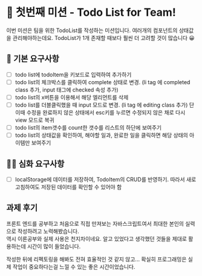 # 🏴 첫번째 미션 - Todo List for Team!

이번 미션은 팀을 위한 TodoList를 작성하는 미션입니다. 여러개의 컴포넌트의 상태값을 관리해야하는데요. TodoList가 1개 존재할 때보다 훨씬 더 고려할 것이 많습니다 😀

## 🚀 기본 요구사항

- [ ] todo list에 todoItem을 키보드로 입력하여 추가하기
- [ ] todo list의 체크박스를 클릭하여 complete 상태로 변경. (li tag 에 completed class 추가, input 태그에 checked 속성 추가)
- [ ] todo list의 x버튼을 이용해서 해당 엘리먼트를 삭제
- [ ]  todo list를 더블클릭했을 때 input 모드로 변경. (li tag 에 editing class 추가) 단 이때 수정을 완료하지 않은 상태에서 esc키를 누르면 수정되지 않은 채로 다시 view 모드로 복귀
- [ ] todo list의 item갯수를 count한 갯수를 리스트의 하단에 보여주기
- [ ] todo list의 상태값을 확인하여, 해야할 일과, 완료한 일을 클릭하면 해당 상태의 아이템만 보여주기

## 🚀🚀 심화 요구사항

- [ ] localStorage에 데이터를 저장하여, TodoItem의 CRUD를 반영하기. 따라서 새로고침하여도 저장된 데이터를 확인할 수 있어야 함


## 과제 후기

프론트 엔드를 공부하고 처음으로 직접 만져보는 자바스크립트여서 최대한 본인의 실력으로 작성하려고 노력해봤습니다.    
역시 이론공부와 실제 사용은 천지차이네요. 알고 있었다고 생각했던 것들을 제대로 활용하는데 시간이 많이 들었습니다.     

작성한 뒤에 리펙토링을 해봐도 전혀 효율적인 것 같지 않고... 확실히 프로그래밍은 실제 작업이 중요하다는걸 느낄 수 있는 좋은 시간이었습니다.     
